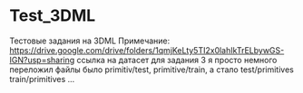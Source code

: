 # Test_3DML
Тестовые задания на 3DML
Примечание: https://drive.google.com/drive/folders/1qmjKeLty5TI2x0lahIkTrELbywGS-IGN?usp=sharing ссылка на датасет для задания 3 
я просто немного переложил файлы было primitiv/test, primitive/train, а стало test/primitives train/primitives ...
